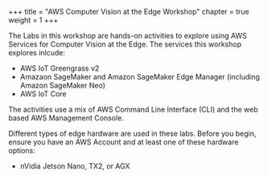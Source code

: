 +++
title = "AWS Computer Vision at the Edge Workshop"
chapter = true
weight = 1
+++

The Labs in this workshop are hands-on activities to explore using AWS Services for Computer Vision at the Edge. The services this workshop explores inlcude:
* AWS IoT Greengrass v2
* Amazaon SageMaker and Amazon SageMaker Edge Manager (including Amazon SageMaker Neo)
* AWS IoT Core

The activities use a mix of AWS Command Line Interface (CLI) and the web based AWS Management Console.

Different types of edge hardware are used in these labs. Before you begin, ensure you have an AWS Account and at least one of these hardware options:
* nVidia Jetson Nano, TX2, or AGX

